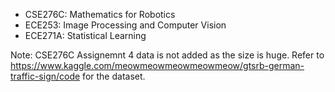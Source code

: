 - CSE276C: Mathematics for Robotics
- ECE253: Image Processing and Computer Vision
- ECE271A: Statistical Learning

Note: 
CSE276C Assignemnt 4 data is not added as the size is huge. Refer to https://www.kaggle.com/meowmeowmeowmeowmeow/gtsrb-german-traffic-sign/code for the dataset.
